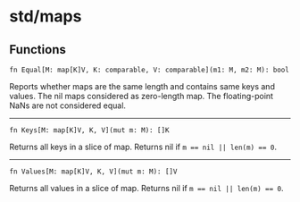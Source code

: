 # std/maps

## Functions

```jule
fn Equal[M: map[K]V, K: comparable, V: comparable](m1: M, m2: M): bool
```
Reports whether maps are the same length and contains same keys and values. The nil maps considered as zero-length map. The floating-point NaNs are not considered equal.

---

```jule
fn Keys[M: map[K]V, K, V](mut m: M): []K
```
Returns all keys in a slice of map. Returns nil if `m == nil || len(m) == 0`.

---

```jule
fn Values[M: map[K]V, K, V](mut m: M): []V
```
Returns all values in a slice of map. Returns nil if `m == nil || len(m) == 0`.
